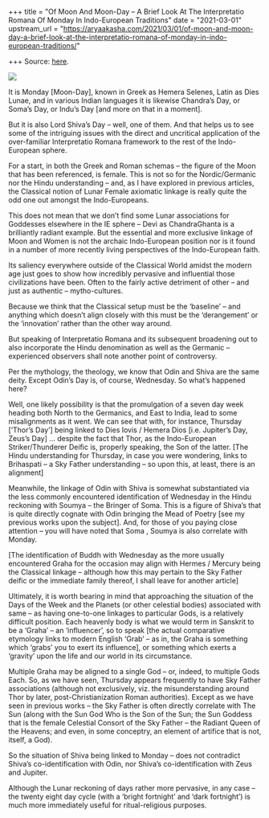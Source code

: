 +++
title = "Of Moon And Moon-Day – A Brief Look At The Interpretatio Romana Of Monday In Indo-European Traditions"
date = "2021-03-01"
upstream_url = "https://aryaakasha.com/2021/03/01/of-moon-and-moon-day-a-brief-look-at-the-interpretatio-romana-of-monday-in-indo-european-traditions/"

+++
Source: [here](https://aryaakasha.com/2021/03/01/of-moon-and-moon-day-a-brief-look-at-the-interpretatio-romana-of-monday-in-indo-european-traditions/).

![](https://aryaakasha.files.wordpress.com/2021/03/52968567_10161489403065574_6653579467413258240_o.jpg?w=972)

It is Monday \[Moon-Day\], known in Greek as Hemera Selenes, Latin as
Dies Lunae, and in various Indian languages it is likewise Chandra’s
Day, or Soma’s Day, or Indu’s Day \[and more on that in a moment\].

But it is also Lord Shiva’s Day – well, one of them. And that helps us
to see some of the intriguing issues with the direct and uncritical
application of the over-familiar Interpretatio Romana framework to the
rest of the Indo-European sphere.

For a start, in both the Greek and Roman schemas – the figure of the
Moon that has been referenced, is female. This is not so for the
Nordic/Germanic nor the Hindu understanding – and, as I have explored in
previous articles, the Classical notion of Lunar Female axiomatic
linkage is really quite the odd one out amongst the Indo-Europeans.

This does not mean that we don’t find some Lunar associations for
Goddesses elsewhere in the IE sphere – Devi as ChandraGhanta is a
brilliantly radiant example. But the essential and more exclusive
linkage of Moon and Women is not the archaic Indo-European position nor
is it found in a number of more recently living perspectives of the
Indo-European faith.

Its saliency everywhere outside of the Classical World amidst the modern
age just goes to show how incredibly pervasive and influential those
civilizations have been. Often to the fairly active detriment of other –
and just as authentic – mytho-cultures.

Because we think that the Classical setup must be the ‘baseline’ – and
anything which doesn’t align closely with this must be the ‘derangement’
or the ‘innovation’ rather than the other way around.

But speaking of Interpretatio Romana and its subsequent broadening out
to also incorporate the Hindu denomination as well as the Germanic –
experienced observers shall note another point of controversy.

Per the mythology, the theology, we know that Odin and Shiva are the
same deity. Except Odin’s Day is, of course, Wednesday. So what’s
happened here?

Well, one likely possibility is that the promulgation of a seven day
week heading both North to the Germanics, and East to India, lead to
some misalignments as it went. We can see that with, for instance,
Thursday \[‘Thor’s Day’\] being linked to Dies Iovis / Hemera Dios
\[i.e. Jupiter’s Day, Zeus’s Day\] … despite the fact that Thor, as the
Indo-European Striker/Thunderer Deific is, properly speaking, the Son of
the latter. \[The Hindu understanding for Thursday, in case you were
wondering, links to Brihaspati – a Sky Father understanding – so upon
this, at least, there is an alignment\]

Meanwhile, the linkage of Odin with Shiva is somewhat substantiated via
the less commonly encountered identification of Wednesday in the Hindu
reckoning with Soumya – the Bringer of Soma. This is a figure of Shiva’s
that is quite directly cognate with Odin bringing the Mead of Poetry
\[see my previous works upon the subject\]. And, for those of you paying
close attention – you will have noted that Soma , Soumya is also
correlate with Monday.

\[The identification of Buddh with Wednesday as the more usually
encountered Graha for the occasion may align with Hermes / Mercury being
the Classical linkage – although how this may pertain to the Sky Father
deific or the immediate family thereof, I shall leave for another
article\]

Ultimately, it is worth bearing in mind that approaching the situation
of the Days of the Week and the Planets (or other celestial bodies)
associated with same – as having one-to-one linkages to particular Gods,
is a relatively difficult position. Each heavenly body is what we would
term in Sanskrit to be a ‘Graha’ – an ‘influencer’, so to speak \[the
actual comparative etymology links to modern English ‘Grab’ – as in, the
Graha is something which ‘grabs’ you to exert its influence\], or
something which exerts a ‘gravity’ upon the life and our world in its
circumstance.

Multiple Graha may be aligned to a single God – or, indeed, to multiple
Gods Each. So, as we have seen, Thursday appears frequently to have Sky
Father associations (although not exclusively, viz. the misunderstanding
around Thor by later, post-Christianization Roman authorities). Except
as we have seen in previous works – the Sky Father is often directly
correlate with The Sun (along with the Sun God Who is the Son of the
Sun; the Sun Goddess that is the female Celestial Consort of the Sky
Father – the Radiant Queen of the Heavens; and even, in some conceptry,
an element of artifice that is not, itself, a God).

So the situation of Shiva being linked to Monday – does not contradict
Shiva’s co-identification with Odin, nor Shiva’s co-identification with
Zeus and Jupiter.

Although the Lunar reckoning of days rather more pervasive, in any case
– the twenty eight day cycle (with a ‘bright fortnight’ and ‘dark
fortnight’) is much more immediately useful for ritual-religious
purposes.
